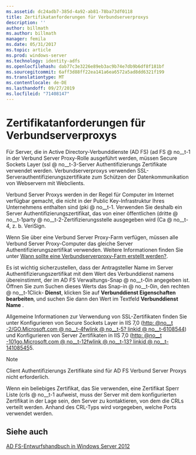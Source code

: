 ```yaml
---
ms.assetid: dc24adb7-385d-4a92-ab81-78ba73df0118
title: Zertifikatanforderungen für Verbundserverproxys
description: ''
author: billmath
ms.author: billmath
manager: femila
ms.date: 05/31/2017
ms.topic: article
ms.prod: windows-server
ms.technology: identity-adfs
ms.openlocfilehash: dab77c3e3226e89eb3ac9b74e7db9b6df8f181bf
ms.sourcegitcommit: 6aff3d88ff22ea141a6ea6572a5ad8dd6321f199
ms.translationtype: MT
ms.contentlocale: de-DE
ms.lasthandoff: 09/27/2019
ms.locfileid: "71408147"
---
```

# <a name="certificate-requirements-for-federation-server-proxies"></a>Zertifikatanforderungen für Verbundserverproxys

Für Server, die in Active Directory-Verbunddienste (AD FS) \(ad FS @ no__t-1 in der Verbund Server Proxy-Rolle ausgeführt werden, müssen Secure Sockets Layer \(ssl @ no__t-3-Server Authentifizierungs Zertifikate verwendet werden. Verbundserverproxys verwenden SSL-Serverauthentifizierungszertifikate zum Schützen der Datenkommunikation von Webservern mit Webclients.  
  
Verbund Server Proxys werden in der Regel für Computer im Internet verfügbar gemacht, die nicht in der Public Key-Infrastruktur Ihres Unternehmens enthalten sind \(pki @ no__t-1. Verwenden Sie deshalb ein Server Authentifizierungszertifikat, das von einer öffentlichen \(dritte @ no__t-1party @ no__t-2-Zertifizierungsstelle ausgegeben wird \(Ca @ no__t-4, z. b. VeriSign.  
  
Wenn Sie über eine Verbund Server Proxy-Farm verfügen, müssen alle Verbund Server Proxy-Computer das gleiche Server Authentifizierungszertifikat verwenden. Weitere Informationen finden Sie unter [Wann sollte eine Verbundserverproxy-Farm erstellt werden?](When-to-Create-a-Federation-Server-Proxy-Farm.md).  
  
Es ist wichtig sicherzustellen, dass der Antragsteller Name im Server Authentifizierungszertifikat mit dem Wert des Verbunddienst namens übereinstimmt, der im AD FS Verwaltungs-Snap @ no__t-0in angegeben ist. Öffnen Sie zum Suchen dieses Werts das Snap-in @ no__t-0in, den rechten @ no__t-1Click- **Dienst**, klicken Sie auf **Verbunddienst Eigenschaften bearbeiten**, und suchen Sie dann den Wert im Textfeld **Verbunddienst Name** .  
  
Allgemeine Informationen zur Verwendung von SSL-Zertifikaten finden Sie unter Konfigurieren von Secure Sockets Layer in IIS 7,0 \([http: @no__t -2\/GO.Microsoft.com @ no__t-4fwlink @ no__t-5? linkid @ no__t-6108544](https://go.microsoft.com/fwlink/?LinkID=108544)\) und Konfigurieren von Server Zertifikaten in IIS 7,0 \([http: @no__t -101go.Microsoft.com @ no__t-12fwlink @ no__t-13? linkid @ no__t-14108545](https://go.microsoft.com/fwlink/?LinkID=108545)5.  
  
> [!NOTE]  
> Client Authentifizierungs Zertifikate sind für AD FS Verbund Server Proxys nicht erforderlich.  
  
Wenn ein beliebiges Zertifikat, das Sie verwenden, eine Zertifikat Sperr Liste \(crls @ no__t-1 aufweist, muss der Server mit dem konfigurierten Zertifikat in der Lage sein, den Server zu kontaktieren, von dem die CRLs verteilt werden. Anhand des CRL-Typs wird vorgegeben, welche Ports verwendet werden.  
  
## <a name="see-also"></a>Siehe auch
[AD FS-Entwurfshandbuch in Windows Server 2012](AD-FS-Design-Guide-in-Windows-Server-2012.md)
